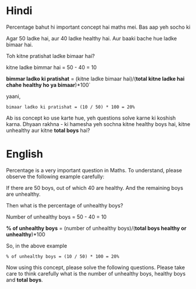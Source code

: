 # Hindi
Percentage bahut hi important concept hai maths mei. Bas aap yeh socho ki

Agar 50 ladke hai, aur
40 ladke healthy hai.
Aur baaki bache hue ladke bimaar hai.

Toh kitne pratishat ladke bimaar hai?

kitne ladke bimmar hai = 50  - 40 = 10

**bimmar ladko ki pratishat** = (kitne ladke bimaar hai)/(**total kitne ladke hai chahe healthy ho ya bimaar**)*100`

yaani,

```
bimaar ladko ki pratishat = (10 / 50) * 100 = 20%
```
Ab iss concept ko use karte hue, yeh questions solve karne ki koshish karna. Dhyaan rakhna - ki hamesha yeh sochna kitne healthy boys hai, kitne unhealthy aur kitne **total boys** hai?

# English
Percentage is a very important question in Maths. To understand, please observe the following example carefully:

If there are 50 boys, out of which 40 are healthy.
And the remaining boys are unhealthy.

Then what is the percentage of unhealthy boys?

Number of unhealthy boys = 50 - 40 = 10

**% of unhealthy boys** = (number of unhealthy boys)/(**total boys healthy or unhealthy**)*100

So, in the above example

```
% of unhealthy boys = (10 / 50) * 100 = 20%
```
Now using this concept, please solve the following questions. Please take care to think carefully what is the number of unhealthy boys, healthy boys and **total boys**.